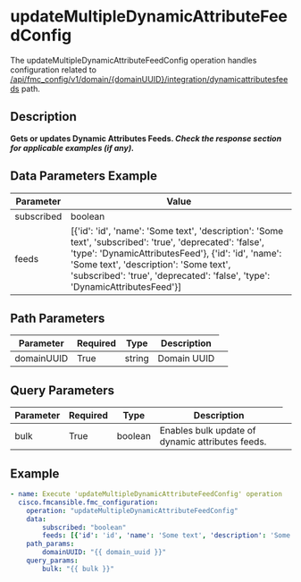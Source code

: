 # updateMultipleDynamicAttributeFeedConfig

The updateMultipleDynamicAttributeFeedConfig operation handles configuration related to [/api/fmc_config/v1/domain/{domainUUID}/integration/dynamicattributesfeeds](/paths//api/fmc_config/v1/domain/{domain_uuid}/integration/dynamicattributesfeeds.md) path.&nbsp;
## Description
**Gets or updates Dynamic Attributes Feeds. _Check the response section for applicable examples (if any)._**

## Data Parameters Example
| Parameter | Value |
| --------- | -------- |
| subscribed | boolean |
| feeds | [{'id': 'id', 'name': 'Some text', 'description': 'Some text', 'subscribed': 'true', 'deprecated': 'false', 'type': 'DynamicAttributesFeed'}, {'id': 'id', 'name': 'Some text', 'description': 'Some text', 'subscribed': 'true', 'deprecated': 'false', 'type': 'DynamicAttributesFeed'}] |

## Path Parameters
| Parameter | Required | Type | Description |
| --------- | -------- | ---- | ----------- |
| domainUUID | True | string <td colspan=3> Domain UUID |

## Query Parameters
| Parameter | Required | Type | Description |
| --------- | -------- | ---- | ----------- |
| bulk | True | boolean <td colspan=3> Enables bulk update of dynamic attributes feeds. |

## Example
```yaml
- name: Execute 'updateMultipleDynamicAttributeFeedConfig' operation
  cisco.fmcansible.fmc_configuration:
    operation: "updateMultipleDynamicAttributeFeedConfig"
    data:
        subscribed: "boolean"
        feeds: [{'id': 'id', 'name': 'Some text', 'description': 'Some text', 'subscribed': 'true', 'deprecated': 'false', 'type': 'DynamicAttributesFeed'}, {'id': 'id', 'name': 'Some text', 'description': 'Some text', 'subscribed': 'true', 'deprecated': 'false', 'type': 'DynamicAttributesFeed'}]
    path_params:
        domainUUID: "{{ domain_uuid }}"
    query_params:
        bulk: "{{ bulk }}"

```